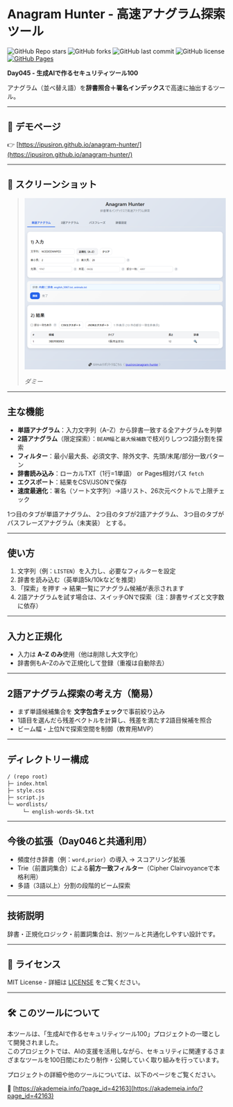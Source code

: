 # Anagram Hunter - 高速アナグラム探索ツール

![GitHub Repo stars](https://img.shields.io/github/stars/ipusiron/anagram-hunter?style=social)
![GitHub forks](https://img.shields.io/github/forks/ipusiron/anagram-hunter?style=social)
![GitHub last commit](https://img.shields.io/github/last-commit/ipusiron/anagram-hunter)
![GitHub license](https://img.shields.io/github/license/ipusiron/anagram-hunter)
[![GitHub Pages](https://img.shields.io/badge/demo-GitHub%20Pages-blue?logo=github)](https://ipusiron.github.io/anagram-hunter/)

**Day045 - 生成AIで作るセキュリティツール100**

アナグラム（並べ替え語）を**辞書照合＋署名インデックス**で高速に抽出するツール。  

---

## 🔗 デモページ

👉 [https://ipusiron.github.io/anagram-hunter/](https://ipusiron.github.io/anagram-hunter/)

---

## 📸 スクリーンショット

>![ダミー](assets/screenshot.png)
>
>*ダミー*

---

## 主な機能
- **単語アナグラム**：入力文字列（A–Z）から辞書一致する全アナグラムを列挙
- **2語アナグラム**（限定探索）：`BEAM幅`と`最大候補数`で枝刈りしつつ2語分割を探索
- **フィルター**：最小/最大長、必須文字、除外文字、先頭/末尾/部分一致パターン
- **辞書読み込み**：ローカルTXT（1行=1単語） or Pages相対パス `fetch`
- **エクスポート**：結果をCSV/JSONで保存
- **速度最適化**：署名（ソート文字列）→語リスト、26次元ベクトルで上限チェック

1つ目のタブが単語アナグラム、
2つ目のタブが2語アナグラム、
3つ目のタブがパスフレーズアナグラム（未実装）
とする。

---

## 使い方
1. 文字列（例：`LISTEN`）を入力し、必要なフィルターを設定  
2. 辞書を読み込む（英単語5k/10kなどを推奨）  
3. 「探索」を押す → 結果一覧にアナグラム候補が表示されます  
4. 2語アナグラムを試す場合は、スイッチONで探索（注：辞書サイズと文字数に依存）

---

## 入力と正規化
- 入力は **A–Z のみ**使用（他は削除し大文字化）
- 辞書側もA–Zのみで正規化して登録（重複は自動除去）

---

## 2語アナグラム探索の考え方（簡易）
- まず単語候補集合を **文字包含チェック**で事前絞り込み  
- 1語目を選んだら残差ベクトルを計算し、残差を満たす2語目候補を照合  
- ビーム幅・上位Nで探索空間を制御（教育用MVP）

---

## ディレクトリー構成

```
/ (repo root)
├─ index.html
├─ style.css
├─ script.js
└─ wordlists/
　　　└─ english-words-5k.txt
```

---
## 今後の拡張（Day046と共通利用）
- 頻度付き辞書（例：`word,prior`）の導入 → スコアリング拡張  
- Trie（前置詞集合）による**前方一致フィルター**（Cipher Clairvoyanceで本格利用）
- 多語（3語以上）分割の段階的ビーム探索

---

## 技術説明

辞書・正規化ロジック・前置詞集合は、別ツールと共通化しやすい設計です。

---

## 📄 ライセンス

MIT License - 詳細は [LICENSE](LICENSE) をご覧ください。

---

## 🛠 このツールについて

本ツールは、「生成AIで作るセキュリティツール100」プロジェクトの一環として開発されました。  
このプロジェクトでは、AIの支援を活用しながら、セキュリティに関連するさまざまなツールを100日間にわたり制作・公開していく取り組みを行っています。

プロジェクトの詳細や他のツールについては、以下のページをご覧ください。

🔗 [https://akademeia.info/?page_id=42163](https://akademeia.info/?page_id=42163)
